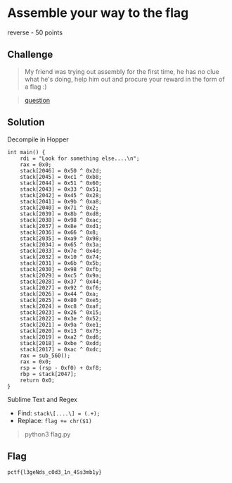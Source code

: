 # Assemble your way to the flag
reverse - 50 points

## Challenge 
> My friend was trying out assembly for the first time, he has no clue what he's doing, help him out and procure your reward in the form of a flag :)

> [question](question)

## Solution

Decompile in Hopper

	int main() {
	    rdi = "Look for something else....\n";
	    rax = 0x0;
	    stack[2046] = 0x50 ^ 0x2d;
	    stack[2045] = 0xc1 ^ 0xb8;
	    stack[2044] = 0x51 ^ 0x60;
	    stack[2043] = 0x33 ^ 0x51;
	    stack[2042] = 0x45 ^ 0x28;
	    stack[2041] = 0x9b ^ 0xa8;
	    stack[2040] = 0x71 ^ 0x2;
	    stack[2039] = 0x8b ^ 0xd8;
	    stack[2038] = 0x98 ^ 0xac;
	    stack[2037] = 0x8e ^ 0xd1;
	    stack[2036] = 0x66 ^ 0x8;
	    stack[2035] = 0xa9 ^ 0x98;
	    stack[2034] = 0x65 ^ 0x3a;
	    stack[2033] = 0x7e ^ 0x4d;
	    stack[2032] = 0x10 ^ 0x74;
	    stack[2031] = 0x6b ^ 0x5b;
	    stack[2030] = 0x98 ^ 0xfb;
	    stack[2029] = 0xc5 ^ 0x9a;
	    stack[2028] = 0x37 ^ 0x44;
	    stack[2027] = 0x92 ^ 0xf6;
	    stack[2026] = 0x44 ^ 0xa;
	    stack[2025] = 0x80 ^ 0xe5;
	    stack[2024] = 0xc8 ^ 0xaf;
	    stack[2023] = 0x26 ^ 0x15;
	    stack[2022] = 0x3e ^ 0x52;
	    stack[2021] = 0x9a ^ 0xe1;
	    stack[2020] = 0x13 ^ 0x75;
	    stack[2019] = 0xa2 ^ 0xd6;
	    stack[2018] = 0xbe ^ 0xdd;
	    stack[2017] = 0xac ^ 0xdc;
	    rax = sub_560();
	    rax = 0x0;
	    rsp = (rsp - 0xf0) + 0xf8;
	    rbp = stack[2047];
	    return 0x0;
	}

Sublime Text and Regex

- Find: `stack\[....\] = (.+);`
- Replace: `flag += chr($1)`

> python3 flag.py

## Flag
	
	pctf{l3geNds_c0d3_1n_4Ss3mb1y}